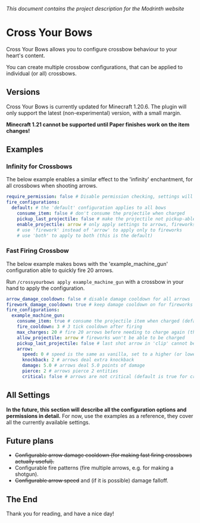 *This document contains the project description for the Modrinth website*

# Cross Your Bows

Cross Your Bows allows you to configure crossbow behaviour to your heart's content.

You can create multiple crossbow configurations, that can be applied to individual (or all) crossbows.

## Versions

Cross Your Bows is currently updated for Minecraft 1.20.6.
The plugin will only support the latest (non-experimental) version, with a small margin.

**Minecraft 1.21 cannot be supported until Paper finishes work on the item changes!**

## Examples

### Infinity for Crossbows

The below example enables a similar effect to the 'infinity' enchantment, for all crossbows when shooting arrows.

```yaml
require_permission: false # Disable permission checking, settings will apply to every player regardless of permission
fire_configurations:
  default: # the 'default' configuration applies to all bows
    consume_item: false # don't consume the projectile when charged
    pickup_last_projectile: false # make the projectile not pickup-able (only applies to arrows)
    enable_projectile: arrow # only apply settings to arrows, fireworks behave like normal
    # use 'firework' instead of 'arrow' to apply only to fireworks
    # use 'both' to apply to both (this is the default)
```

### Fast Firing Crossbow

The below example makes bows with the 'example_machine_gun' configuration able to quickly fire 20 arrows.

Run `/crossyourbows apply example_machine_gun` with a crossbow in your hand to apply the configuration.

```yaml
arrow_damage_cooldown: false # disable damage cooldown for all arrows
firework_damage_cooldown: true # keep damage cooldown on for fireworks (default is true)
fire_configurations:
  example_machine_gun:
    consume_item: true # consume the projectile item when charged (default is true)
    fire_cooldown: 3 # 3 tick cooldown after firing
    max_charges: 20 # fire 20 arrows before needing to charge again (the 'clip' size)
    allow_projectile: arrow # fireworks won't be able to be charged
    pickup_last_projectile: false # last shot arrow in 'clip' cannot be picked up again
    arrow:
      speed: 0 # speed is the same as vanilla, set to a higher (or lower) value to modify speed (default is 0)
      knockback: 2 # arrows deal extra knockback
      damage: 5.0 # arrows deal 5.0 points of damage
      pierce: 2 # arrows pierce 2 entities
      critical: false # arrows are not critical (default is true for crossbows, which gives extra damage)
```

## All Settings

**In the future, this section will describe all the configuration options and permissions in detail.**
For now, use the examples as a reference, they cover all the currently available settings.

## Future plans

- ~~Configurable arrow damage cooldown (for making fast firing crossbows actually useful).~~
- Configurable fire patterns (fire multiple arrows, e.g. for making a shotgun).
- ~~Configurable arrow speed~~ and (if it is possible) damage falloff.

## The End

Thank you for reading, and have a nice day!